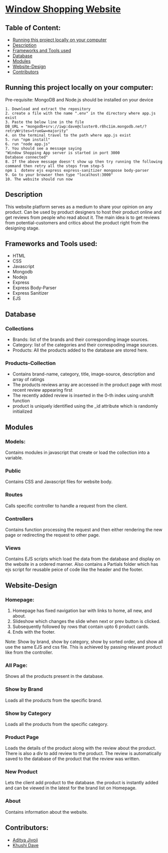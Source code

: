 # [Window Shopping Website](https://iwp-assign1.herokuapp.com/products)

## Table of Content:
* [Running this project locally on your computer](https://github.com/Khdave02/iwp_assign/blob/main/README.md#running-this-project-locally-on-your-computer)
* [Description](https://github.com/Khdave02/iwp_assign/blob/main/README.md#description)
* [Frameworks and Tools used](https://github.com/Khdave02/iwp_assign/blob/main/README.md#frameworks-and-tools-used)
* [Database](https://github.com/Khdave02/iwp_assign/blob/main/README.md#database)
* [Modules](https://github.com/Khdave02/iwp_assign/blob/main/README.md#modules)
* [Website-Design](https://github.com/Khdave02/iwp_assign/blob/main/README.md#website-design)
* [Contributors](https://github.com/Khdave02/iwp_assign/blob/main/README.md#contributors)

## Running this project locally on your computer:
Pre-requisite: MongoDB and Node.js should be installed on your device
```
1. Download and extract the repository
2. create a file with the name ".env" in the directory where app.js exist
3. Paste the below line in the file
DB_URL = "mongodb+srv://iwp:dave@cluster0.r8hc1im.mongodb.net/?retryWrites=true&w=majority"
4. on the terminal travel to the path where app.js exist
5. run "npm install"
6. run "node app.js"
7. You should see a message saying 
"Window Shopping App server is started in port 3000
Database connected"
8. If the above message doesn't show up then try running the following command then retry all the steps from step-5
npm i  dotenv ejs express express-sanitizer mongoose body-parser
9. Go to your browser then type "localhost:3000"
10. The website should run now
```

## Description
This website platform serves as a medium to share your opinion on any product. Can be used by product designers to host their product online and get reviews from people who read about it. The main idea is to get reviews from potential-customers and critics about the product right from the designing stage.

## Frameworks and Tools used:
* HTML
* CSS
* Javascript
* Mongodb
* Nodejs
* Express
* Express Body-Parser
* Express Sanitizer
* EJS

## Database

### Collections
* Brands: list of the brands and their corresponding image sources.
* Category: list of the categories and their correspoding image sources.
* Products: All the products added to the database are stored here.

### Products-Collection
* Contains brand-name, category, title, image-source, description and array of ratings
* The products reviews array are accessed in the product page with most recent review appearing first
* The recently added review is inserted in the 0-th index using unshift function
* product is uniquely identified using the \_id attribute which is randomly initialized

## Modules

### Models:
Contains modules in javascript that create or load the collection into a variable.

### Public
Contains CSS and Javascript files for website body.
### Routes
Calls specific controller to handle a request from the client.
### Controllers
Contains function processing the request and then either rendering the new page or redirecting the request to other page.
### Views
Contains EJS scripts which load the data from the database and display on the website in a ordered manner. Also contains a Partials folder which has ejs script for reusable peice of code like the header and the footer.

## Website-Design

### Homepage:
1. Homepage has fixed navigation bar with links to home, all new, and about.
2. Slideshow which changes the slide when next or prev button is clicked.
3. Subsequently followed by rows that contain upto 6 product cards.
4. Ends with the footer.

Note:
Show by brand, show by category, show by sorted order, and show all use the same EJS and css file. This is achieved by passing relavant product like from the controller.


### All Page:
Shows all the products present in the database.
### Show by Brand
Loads all the products from the specific brand.
### Show by Category
Loads all the products from the specific category.
### Product Page
Loads the details of the product along with the review about the product. There is also a div to add review to the product. The review is automatically saved to the database of the product that the review was written.
### New Product
Lets the client add product to the database. the product is instantly added and can be viewed in the latest for the brand list on Homepage.
### About
Contains information about the website.
## Contributors:
* [Aditya Jivoji](https://github.com/adityajivoji)
* [Khushi Dave](https://github.com/Khdave02)
